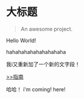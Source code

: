 # 大标题

> An awesome project.

Hello World!

hahahahahahahahahaha



我i又重新加了一个新的文字段！

[>>指南](guide.md)

哈哈！
i'm coming!
here!